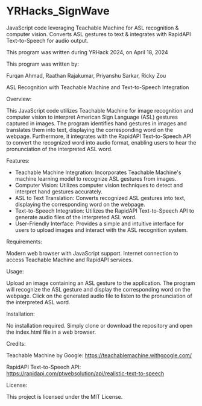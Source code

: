 # YRHacks_SignWave
JavaScript code leveraging Teachable Machine for ASL recognition &amp; computer vision. Converts ASL gestures to text &amp; integrates with RapidAPI Text-to-Speech for audio output.

This program was written during YRHack 2024, on April 18, 2024


This program was written by:

Furqan Ahmad,
Raathan Rajakumar,
Priyanshu Sarkar,
Ricky Zou


ASL Recognition with Teachable Machine and Text-to-Speech Integration


Overview:

This JavaScript code utilizes Teachable Machine for image recognition and computer vision to interpret American Sign Language (ASL) gestures captured in images. The program identifies hand gestures in images and translates them into text, displaying the corresponding word on the webpage. Furthermore, it integrates with the RapidAPI Text-to-Speech API to convert the recognized word into audio format, enabling users to hear the pronunciation of the interpreted ASL word.


Features:
- Teachable Machine Integration: Incorporates Teachable Machine's machine learning model to recognize ASL gestures from images.
- Computer Vision: Utilizes computer vision techniques to detect and interpret hand gestures accurately.
- ASL to Text Translation: Converts recognized ASL gestures into text, displaying the corresponding word on the webpage.
- Text-to-Speech Integration: Utilizes the RapidAPI Text-to-Speech API to generate audio files of the interpreted ASL word.
- User-Friendly Interface: Provides a simple and intuitive interface for users to upload images and interact with the ASL recognition system.


Requirements:

Modern web browser with JavaScript support.
Internet connection to access Teachable Machine and RapidAPI services.


Usage:

Upload an image containing an ASL gesture to the application.
The program will recognize the ASL gesture and display the corresponding word on the webpage.
Click on the generated audio file to listen to the pronunciation of the interpreted ASL word.


Installation:

No installation required. Simply clone or download the repository and open the index.html file in a web browser.


Credits:

Teachable Machine by Google: https://teachablemachine.withgoogle.com/

RapidAPI Text-to-Speech API: https://rapidapi.com/ptwebsolution/api/realistic-text-to-speech


License:

This project is licensed under the MIT License.
